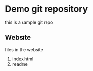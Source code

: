 # Demo git repository

this is a sample git repo

## Website
files in the website
1. index.html
2. readme